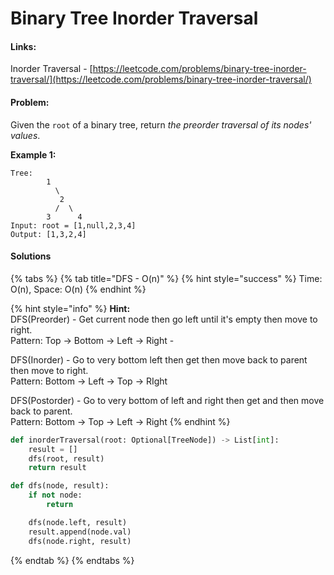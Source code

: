 # Binary Tree Inorder Traversal

#### Links:

Inorder Traversal - [https://leetcode.com/problems/binary-tree-inorder-traversal/](https://leetcode.com/problems/binary-tree-inorder-traversal/)

#### Problem:

Given the `root` of a binary tree, return _the preorder traversal of its nodes' values_.

**Example 1:**

```
Tree:
        1
          \ 
           2
          /  \ 
        3      4
Input: root = [1,null,2,3,4]
Output: [1,3,2,4]
```

#### Solutions

{% tabs %}
{% tab title="DFS - O(n)" %}
{% hint style="success" %}
Time: O(n), Space: O(n)
{% endhint %}

{% hint style="info" %}
**Hint:** \
DFS(Preorder) - Get current node then go left until it's empty then move to right.\
Pattern: Top -> Bottom -> Left -> Right -&#x20;

DFS(Inorder) - Go to very bottom left then get then move back to parent then move to right.\
Pattern: Bottom -> Left -> Top -> RIght

DFS(Postorder) - Go to very bottom of left and right then get and then move back to parent.\
Pattern: Bottom -> Top -> Left -> Right
{% endhint %}

```python
def inorderTraversal(root: Optional[TreeNode]) -> List[int]:
    result = []
    dfs(root, result)
    return result

def dfs(node, result):
    if not node:
        return

    dfs(node.left, result)
    result.append(node.val)
    dfs(node.right, result)
```
{% endtab %}
{% endtabs %}
